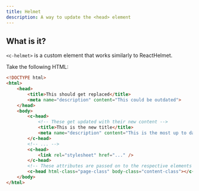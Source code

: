 ```yaml
---
title: Helmet
description: A way to update the <head> element
---
```


## What is it?

`<c-helmet>` is a custom element that works similarly to ReactHelmet.

Take the following HTML:

```html
<!DOCTYPE html>
<html>
    <head>
        <title>This should get replaced</title>
        <meta name="description" content="This could be outdated">
    </head>
    <body>
        <c-head>
            <!-- These get updated with their new content -->
            <title>This is the new title</title>
            <meta name="description" content="This is the most up to date description">
        </c-head>
        <!-- ... -->
        <c-head>
            <link rel="stylesheet" href="..." />
        </c-head>
        <!-- These attributes are passed on to the respective elements -->
        <c-head html-class="page-class" body-class="content-class"></c-head>
    </body>
</html>
```